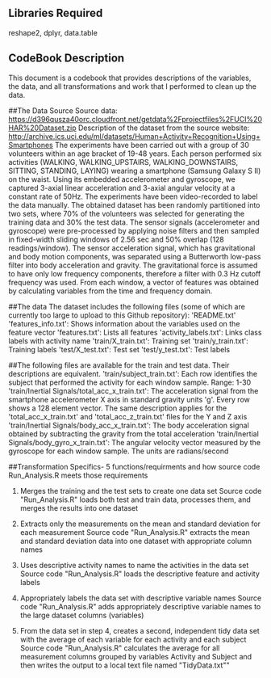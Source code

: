 ## Libraries Required
reshape2, dplyr, data.table

## CodeBook Description
This document is a codebook that provides descriptions of the variables, the data, and all transformations and work that I performed to clean up the data.

##The Data Source
Source data: https://d396qusza40orc.cloudfront.net/getdata%2Fprojectfiles%2FUCI%20HAR%20Dataset.zip
Description of the dataset from the source website: http://archive.ics.uci.edu/ml/datasets/Human+Activity+Recognition+Using+Smartphones
The experiments have been carried out with a group of 30 volunteers within an age bracket of 19-48 years. Each person performed six activities (WALKING, WALKING_UPSTAIRS, WALKING_DOWNSTAIRS, SITTING, STANDING, LAYING) wearing a smartphone (Samsung Galaxy S II) on the waist. Using its embedded accelerometer and gyroscope, we captured 3-axial linear acceleration and 3-axial angular velocity at a constant rate of 50Hz. The experiments have been video-recorded to label the data manually. The obtained dataset has been randomly partitioned into two sets, where 70% of the volunteers was selected for generating the training data and 30% the test data.
The sensor signals (accelerometer and gyroscope) were pre-processed by applying noise filters and then sampled in fixed-width sliding windows of 2.56 sec and 50% overlap (128 readings/window). The sensor acceleration signal, which has gravitational and body motion components, was separated using a Butterworth low-pass filter into body acceleration and gravity. The gravitational force is assumed to have only low frequency components, therefore a filter with 0.3 Hz cutoff frequency was used. From each window, a vector of features was obtained by calculating variables from the time and frequency domain.

##The data
The dataset includes the following files (some of which are currently too large to upload to this Github repository):
'README.txt'
'features_info.txt': Shows information about the variables used on the feature vector
'features.txt': Lists all features
'activity_labels.txt': Links class labels with activity name
'train/X_train.txt': Training set
'train/y_train.txt': Training labels
'test/X_test.txt': Test set
'test/y_test.txt': Test labels

##The following files are available for the train and test data. Their descriptions are equivalent.
'train/subject_train.txt': Each row identifies the subject that performed the activity for each window sample. Range: 1-30
'train/Inertial Signals/total_acc_x_train.txt': The acceleration signal from the smartphone accelerometer X axis in standard gravity units 'g'. Every row shows a 128 element vector. The same description applies for the 'total_acc_x_train.txt' and 'total_acc_z_train.txt' files for the Y and Z axis
'train/Inertial Signals/body_acc_x_train.txt': The body acceleration signal obtained by subtracting the gravity from the total acceleration
'train/Inertial Signals/body_gyro_x_train.txt': The angular velocity vector measured by the gyroscope for each window sample. The units are radians/second

##Transformation Specifics- 5 functions/requirments and how source code Run_Analysis.R meets those requirements 
1. Merges the training and the test sets to create one data set
Source code "Run_Analysis.R" loads both test and train data, processes them, and merges the results into one dataset

2. Extracts only the measurements on the mean and standard deviation for each measurement
Source code "Run_Analysis.R" extracts the mean and standard deviation data into one dataset with appropriate column names

3. Uses descriptive activity names to name the activities in the data set
Source code "Run_Analysis.R" loads the descriptive feature and activity labels

4. Appropriately labels the data set with descriptive variable names
Source code "Run_Analysis.R" adds appropriately descriptive variable names to the large dataset columns (variables)

5. From the data set in step 4, creates a second, independent tidy data set with the average of each variable for each activity and each subject
Source code "Run_Analysis.R" calculates the average for all measurement columns grouped by variables Activity and Subject and then writes the output to a local text file named "TidyData.txt""
